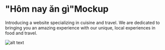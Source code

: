# "Hôm nay ăn gì"Mockup

Introducing a website specializing in cuisine and travel. We are dedicated to bringing you an amazing experience with our unique, local experiences in food and travel.

![alt text](https://github.com/megabloks2010/HNAG.github.io/blob/master/Mockup.png)
